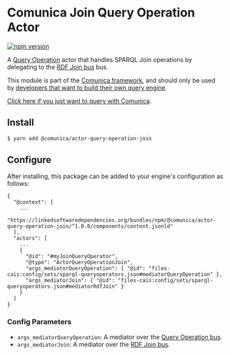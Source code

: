 # Comunica Join Query Operation Actor

[![npm version](https://badge.fury.io/js/%40comunica%2Factor-query-operation-join.svg)](https://www.npmjs.com/package/@comunica/actor-query-operation-join)

A [Query Operation](https://github.com/comunica/comunica/tree/master/packages/bus-query-operation) actor that handles SPARQL Join operations
by delegating to the [RDF Join bus](https://github.com/comunica/comunica/tree/master/packages/bus-rdf-join) bus.

This module is part of the [Comunica framework](https://github.com/comunica/comunica),
and should only be used by [developers that want to build their own query engine](https://comunica.dev/docs/modify/).

[Click here if you just want to query with Comunica](https://comunica.dev/docs/query/).

## Install

```bash
$ yarn add @comunica/actor-query-operation-join
```

## Configure

After installing, this package can be added to your engine's configuration as follows:
```text
{
  "@context": [
    ...
    "https://linkedsoftwaredependencies.org/bundles/npm/@comunica/actor-query-operation-join/^1.0.0/components/context.jsonld"  
  ],
  "actors": [
    ...
    {
      "@id": "#myJoinQueryOperator",
      "@type": "ActorQueryOperationJoin",
      "args_mediatorQueryOperation": { "@id": "files-cais:config/sets/sparql-queryoperators.json#mediatorQueryOperation" },
      "args_mediatorJoin": { "@id": "files-cais:config/sets/sparql-queryoperators.json#mediatorRdfJoin" }
    }
  ]
}
```


### Config Parameters

* `args_mediatorQueryOperation`: A mediator over the [Query Operation bus](https://github.com/comunica/comunica/tree/master/packages/bus-query-operation).
* `args_mediatorJoin`: A mediator over the [RDF Join bus](https://github.com/comunica/comunica/tree/master/packages/bus-rdf-join).

